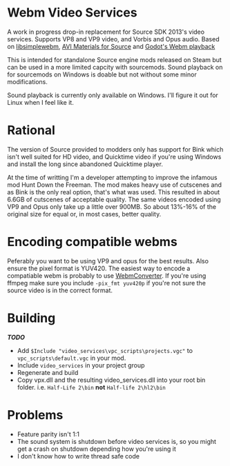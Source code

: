 # Webm Video Services

A work in progress drop-in replacement for Source SDK 2013's video services. Supports VP8 and VP9 video, and Vorbis and Opus audio. Based on [libsimplewebm](https://github.com/zaps166/libsimplewebm), [AVI Materials for Source](https://developer.valvesoftware.com/wiki/AVI_Materials) and [Godot's Webm playback](https://github.com/godotengine/godot/blob/b1f5cee7d9a1f509ef8990f3b8405c74e83a20cc/modules/webm/video_stream_webm.cpp)

This is intended for standalone Source engine mods released on Steam but can be used in a more limited capcity with sourcemods. Sound playback on for sourcemods on Windows is doable but not without some minor modifications.

Sound playback is currently only available on Windows. I'll figure it out for Linux when I feel like it.

# Rational
The version of Source provided to modders only has support for Bink which isn't well suited for HD video, and Quicktime video if you're using Windows and install the long since abandoned Quicktime player. 

At the time of writting I'm a developer attempting to improve the infamous mod Hunt Down the Freeman. The mod makes heavy use of cutscenes and as Bink is the only real option, that's what was used. This resulted in about 6.6GB of cutscenes of acceptable quality. The same videos encoded using VP9 and Opus only take up a little over 900MB. So about 13%-16% of the original size for equal or, in most cases, better quality. 

# Encoding compatible webms
Peferably you want to be using VP9 and opus for the best results. Also ensure the pixel format is YUV420.
The easiest way to encode a compatiable webm is probably to use [WebmConverter](https://argorar.github.io/WebMConverter/). If you're using ffmpeg make sure you include `-pix_fmt yuv420p` if you're not sure the source video is in the correct format.

# Building
***TODO***
- Add `$Include "video_services\vpc_scripts\projects.vgc"` to `vpc_scripts\default.vgc` in your mod.
- Include `video_services` in your project group
- Regenerate and build
- Copy vpx.dll and the resulting video_services.dll into your root bin folder. i.e. `Half-Life 2\bin` **not** `Half-life 2\hl2\bin`

# Problems
- Feature parity isn't 1:1
- The sound system is shutdown before video services is, so you might get a crash on shutdown depending how you're using it
- I don't know how to write thread safe code
